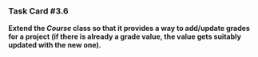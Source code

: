 ### Task Card #3.6

**Extend the *Course* class so that it provides a way to add/update grades for a project (if there is already a grade value, the value gets suitably updated with the new one).**